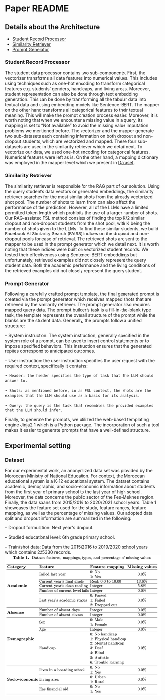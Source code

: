 # Paper README

## Details about the Architecture
- [Student Record Processor](#student-record-processor)
- [Similarity Retriever](#similarity-retriever)
- [Prompt Generator](#prompt-generator)

### Student Record Processor
The student data processor contains two sub-components. First, the vectorizer transforms all data features into numerical values. This includes using techniques such as one-hot encoding to transform categorical features e.g. students’ genders, handicaps, and living areas. Moreover, student representation can also be done through text embedding generation. This can be done by transforming all the tabular data into textual data and using embedding models like Sentence-BERT. The mapper on the other hand transforms all categorical features to their textual meaning. This will make the prompt creation process easier. Moreover, it is worth noting that when we encounter a missing value in a query, its mapping is set to “Not available” to avoid the missing value imputation problems we mentioned before.
The vectorizer and the mapper generate two sub-datasets each containing information on both dropout and non-dropout students, which are vectorized and mapped. These four sub-datasets are used in the similarity retriever which we detail next.
To vectorize our data, we used one-hot encoding for categorical features. Numerical features were left as is. On the other hand, a mapping dictionary was employed in the mapper level which we present in [Dataset](#dataset).

### Similarity Retriever
The similarity retriever is responsible for the RAG part of our solution. Using the query student’s data vectors or generated embeddings, the similarity retriever searches for the most similar shots from the already vectorized shot pool. The number of shots to learn from can also affect the performance of the prediction. However, all of the LLMs have a limited permitted token length which prohibits the use of a larger number of shots.
Our RAG-assisted FSL method consists of finding the top K/2 similar dropout and non-dropout students from the shot pool, with K being the number of shots given to the LLMs. To find these similar students, we build Facebook AI Similarity Search (FAISS) indices on the dropout and non-dropout pools for ease of retrieval. The retrieved shots are sent to the mapper to be used in the prompt generator which we detail next.
It is worth noting that these indices were built on vectorized student records. We tested their effectiveness using Sentence-BERT embeddings but unfortunately, retrieved examples did not closely represent the query student data. Both the academic performance and the living conditions of the retrieved examples did not closely represent the query student.

### Prompt Generator
Following a carefully crafted prompt template, the final generated prompt is created via the prompt generator which receives mapped shots that are retrieved by the similarity retriever. The prompt generator also requires mapped query data. The prompt builder’s task is a fill-in-the-blank type task, the template represents the overall structure of the prompt while the blanks are the student data. Generally, the prompts follow a unified structure:

– System instruction: The system instruction, generally specified in the system role of a prompt, can be used to insert control statements or to impose specified behaviors. This instruction ensures that the generated replies correspond to anticipated outcomes.

– User instruction: the user instruction specifies the user request with the required context, specifically it contains:
  
    • Header: the header specifies the type of task that the LLM should answer to.
  
    • Shots: as mentioned before, in an FSL context, the shots are the examples that the LLM should use as a basis for its analysis.
  
    • Query: the query is the task that resembles the provided examples that the LLM should infer.

Finally, to generate the prompts, we utilized the web-based templating engine Jinja2 1 which is a Python package. The incorporation of such a tool makes it easier to generate prompts that have a well-defined structure.
## Experimental setting
### Dataset
For our experimental work, an anonymized data set was provided by the Moroccan Ministry of National Education. For context, the Moroccan educational system is a K-12 educational system. The dataset contains academic, demographic, and socio-economic information about students from the first year of primary school to the last year of high school. Moreover, the data concerns the public sector of the Fes-Meknes region. Finally, the data spans from 2015/2016 to 2020/2021 school years. Table 1 showcases the feature set used for the study, feature ranges, feature mapping, as well as the percentage of missing values. Our adopted data split and dropout information are summarized in the following:

– Dropout formulation: Next year's dropout.

– Studied educational level: 6th grade primary school.

– Train/shot data: Data from the 2015/2016 to 2019/2020 school years which contains 225330 records.
![Dataset](Figures/dataset.png)
